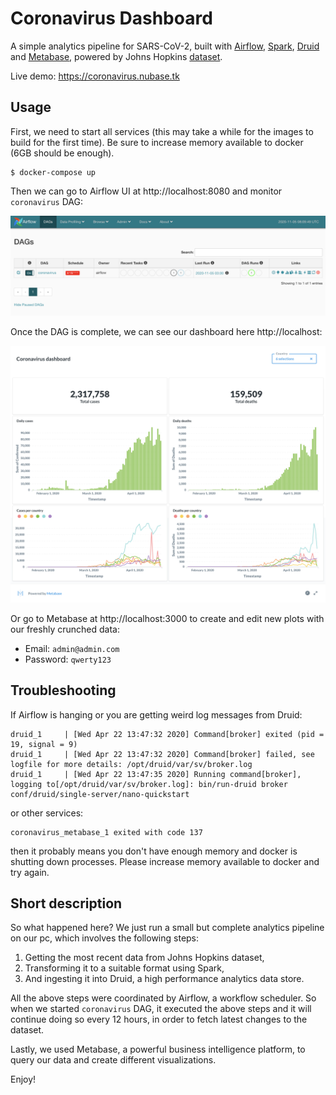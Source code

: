 # Coronavirus Dashboard
A simple analytics pipeline for SARS-CoV-2, built with [Airflow](https://github.com/apache/airflow), [Spark](https://github.com/apache/spark), [Druid](https://github.com/apache/druid) and [Metabase](https://github.com/metabase/metabase), powered by Johns Hopkins [dataset](https://github.com/CSSEGISandData/COVID-19).

Live demo: https://coronavirus.nubase.tk

## Usage
First, we need to start all services (this may take a while for the images to build for the first time). Be sure to increase memory available to docker (6GB should be enough).
```shell script
$ docker-compose up
```

Then we can go to Airflow UI at http://localhost:8080 and monitor `coronavirus` DAG:

![Airflow-UI](airflow.png)

Once the DAG is complete, we can see our dashboard here http://localhost:

![Metabase dashboard](metabase.png)

Or go to Metabase at http://localhost:3000 to create and edit new plots with our freshly crunched data:

- Email: `admin@admin.com`
- Password: `qwerty123`

## Troubleshooting
If Airflow is hanging or you are getting weird log messages from Druid:

```shell script
druid_1     | [Wed Apr 22 13:47:32 2020] Command[broker] exited (pid = 19, signal = 9)
druid_1     | [Wed Apr 22 13:47:32 2020] Command[broker] failed, see logfile for more details: /opt/druid/var/sv/broker.log
druid_1     | [Wed Apr 22 13:47:35 2020] Running command[broker], logging to[/opt/druid/var/sv/broker.log]: bin/run-druid broker conf/druid/single-server/nano-quickstart
```

or other services:

```shell script
coronavirus_metabase_1 exited with code 137
```

then it probably means you don't have enough memory and docker is shutting down processes. Please increase memory available to docker and try again.

## Short description
So what happened here? We just run a small but complete analytics pipeline on our pc, which involves the following steps: 
1. Getting the most recent data from Johns Hopkins dataset,
2. Transforming it to a suitable format using Spark,
3. And ingesting it into Druid, a high performance analytics data store.

All the above steps were coordinated by Airflow, a workflow scheduler. So when we started `coronavirus` DAG, it executed the above steps and it will continue doing so every 12 hours, in order to fetch latest changes to the dataset.

Lastly, we used Metabase, a powerful business intelligence platform, to query our data and create different visualizations.

Enjoy!
